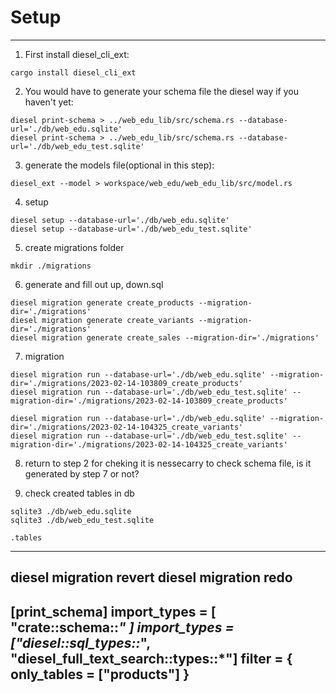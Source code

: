 # Setup

---

1. First install diesel_cli_ext:

```
cargo install diesel_cli_ext
```

2. You would have to generate your schema file the diesel way if you haven't yet:

```
diesel print-schema > ../web_edu_lib/src/schema.rs --database-url='./db/web_edu.sqlite'
diesel print-schema > ../web_edu_lib/src/schema.rs --database-url='./db/web_edu_test.sqlite'
```

3. generate the models file(optional in this step):

```
diesel_ext --model > workspace/web_edu/web_edu_lib/src/model.rs
```

4. setup

```
diesel setup --database-url='./db/web_edu.sqlite'
diesel setup --database-url='./db/web_edu_test.sqlite'
```

5. create migrations folder

```
mkdir ./migrations
```

6. generate and fill out up, down.sql

```
diesel migration generate create_products --migration-dir='./migrations'
diesel migration generate create_variants --migration-dir='./migrations'
diesel migration generate create_sales --migration-dir='./migrations'
```

7. migration

```
diesel migration run --database-url='./db/web_edu.sqlite' --migration-dir='./migrations/2023-02-14-103809_create_products'
diesel migration run --database-url='./db/web_edu_test.sqlite' --migration-dir='./migrations/2023-02-14-103809_create_products'
```
>

```
diesel migration run --database-url='./db/web_edu.sqlite' --migration-dir='./migrations/2023-02-14-104325_create_variants'
diesel migration run --database-url='./db/web_edu_test.sqlite' --migration-dir='./migrations/2023-02-14-104325_create_variants'
```

8. return to step 2 for cheking it is nessecarry to check schema file, is it generated by step 7 or not?

2. check created tables in db

```
sqlite3 ./db/web_edu.sqlite
sqlite3 ./db/web_edu_test.sqlite

```
```
.tables
```

---
diesel migration revert
diesel migration redo
---
[print_schema]
import_types = [ "crate::schema::*" ]
import_types = ["diesel::sql_types::*", "diesel_full_text_search::types::*"]
filter = { only_tables = ["products"] }
----
